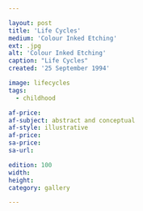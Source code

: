 ```yaml
---

layout: post
title: 'Life Cycles'
medium: 'Colour Inked Etching'
ext: .jpg
alt: 'Colour Inked Etching'
caption: "Life Cycles"
created: '25 September 1994'

image: lifecycles
tags:
  - childhood

af-price:
af-subject: abstract and conceptual
af-style: illustrative
af-price:
sa-price:
sa-url:

edition: 100
width:
height:
category: gallery

---
```

